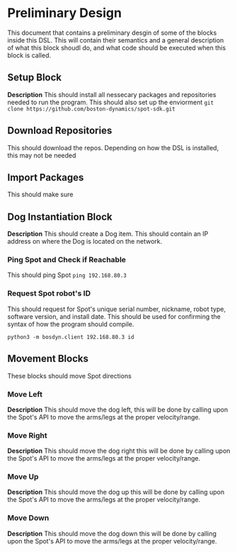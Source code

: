 <!-- contains a preliminary design of at least some of the blocks of the DSL together with their semantics (that is,  with a (possibly high-level) description of the code that will be executed when the block is called). -->
# Preliminary Design 
This document that contains a preliminary desgin of some of the blocks inside this DSL. This will contain their semantics and a general description of what this block shoudl do, and what code should be executed when this block is called. 

## Setup Block
**Description** This should install all nessecary packages and repositories needed to run the program. This should also set up the enviorment
`git clone https://github.com/boston-dynamics/spot-sdk.git`

## Download Repositories
This should download the repos. Depending on how the DSL is installed, this may not be needed

## Import Packages
This should make sure 



## Dog Instantiation Block
**Description** This should create a Dog item. This should contain an IP address on where the Dog is located on the network. 

### Ping Spot and Check if Reachable
This should ping Spot
`ping 192.168.80.3`

### Request Spot robot's ID
This should request for Spot's unique serial number, nickname, robot type, software version, and install date. This should be used for confirming the syntax of how the program should compile.

`python3 -m bosdyn.client 192.168.80.3 id`


## Movement Blocks
These blocks should move Spot directions
### Move Left
**Description** This should move the dog left, this will be done by calling upon the Spot's API to move the arms/legs at the proper velocity/range.

### Move Right
**Description** This should move the dog right this will be done by calling upon the Spot's API to move the arms/legs at the proper velocity/range.

### Move Up 
**Description** This should move the dog up this will be done by calling upon the Spot's API to move the arms/legs at the proper velocity/range.

### Move Down
**Description** This should move the dog down this will be done by calling upon the Spot's API to move the arms/legs at the proper velocity/range.
